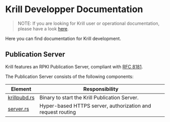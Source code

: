 # Krill Developper Documentation

> NOTE: If you are looking for Krill user or operational documentation, please have
> a look [here](https://rpki.readthedocs.io/en/latest/krill/index.html).

Here you can find documentation for Krill development.

## Publication Server

Krill features an RPKI Publication Server, compliant with [RFC 8181](https://tools.ietf.org/html/rfc8181).

The Publication Server consists of the following components:

| Element         | Responsibility         |
|-----------------|------------------------|
| [krillpubd.rs](../bin/krillpubd.rs)   | Binary to start the Krill Publication Server. |
| [server.rs](../src/daemon/http/server.rs) | Hyper-based HTTPS server, authorization and request routing |


